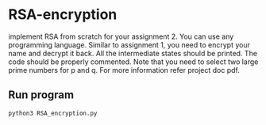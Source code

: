 # RSA-encryption

implement RSA from scratch for your assignment 2. You can use any programming language. Similar to assignment 1, you need to encrypt your name and decrypt it back. All the intermediate states should be printed. The code should be properly commented.
Note that you need to select two large prime numbers for p and q. For more information refer project doc pdf.

## Run program 

```python
python3 RSA_encryption.py
```
